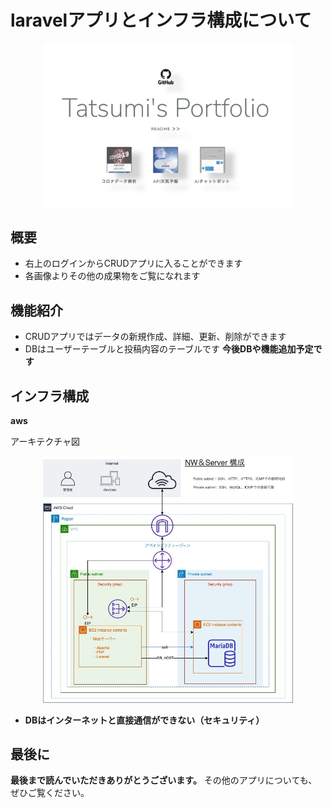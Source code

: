 # laravelアプリとインフラ構成について

<p align="center">
    <a href="http://ec2-35-72-191-104.ap-northeast-1.compute.amazonaws.com/" target="blank">
    <img src="https://github.com/Tatsumi-I/laravel_app/blob/master/SS_pf_top.png?raw=true" width="400"></a>
</p>


## 概要

- 右上のログインからCRUDアプリに入ることができます
- 各画像よりその他の成果物をご覧になれます

## 機能紹介

- CRUDアプリではデータの新規作成、詳細、更新、削除ができます
- DBはユーザーテーブルと投稿内容のテーブルです
**今後DBや機能追加予定です**

## インフラ構成
**aws**

アーキテクチャ図
<p align="center">
<img src="https://github.com/Tatsumi-I/laravel_app/blob/master/aws%E6%A7%8B%E6%88%90%E5%9B%B3.jpg" width="400"> 
</p>

- **DBはインターネットと直接通信ができない（セキュリティ）**


## 最後に
**最後まで読んでいただきありがとうございます。**
その他のアプリについても、ぜひご覧ください。


